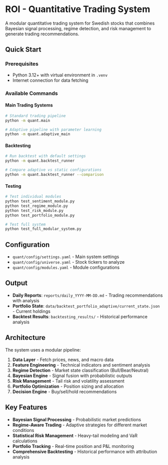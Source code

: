# ROI - Quantitative Trading System

A modular quantitative trading system for Swedish stocks that combines Bayesian signal processing, regime detection, and risk management to generate trading recommendations.

## Quick Start

### Prerequisites
- Python 3.12+ with virtual environment in `.venv`
- Internet connection for data fetching

### Available Commands

#### Main Trading Systems
```bash
# Standard trading pipeline
python -m quant.main

# Adaptive pipeline with parameter learning
python -m quant.adaptive_main
```

#### Backtesting
```bash
# Run backtest with default settings
python -m quant.backtest_runner

# Compare adaptive vs static configurations
python -m quant.backtest_runner --comparison
```

#### Testing
```bash
# Test individual modules
python test_sentiment_module.py
python test_regime_module.py
python test_risk_module.py
python test_portfolio_module.py

# Test full system
python test_full_modular_system.py
```

## Configuration

- `quant/config/settings.yaml` - Main system settings
- `quant/config/universe.yaml` - Stock tickers to analyze
- `quant/config/modules.yaml` - Module configurations

## Output

- **Daily Reports**: `reports/daily_YYYY-MM-DD.md` - Trading recommendations with analysis
- **Portfolio State**: `data/backtest_portfolio_adaptive/current_state.json` - Current holdings
- **Backtest Results**: `backtesting_results/` - Historical performance analysis

## Architecture

The system uses a modular pipeline:
1. **Data Layer** - Fetch prices, news, and macro data
2. **Feature Engineering** - Technical indicators and sentiment analysis
3. **Regime Detection** - Market state classification (Bull/Bear/Neutral)
4. **Bayesian Engine** - Signal fusion with probabilistic outputs
5. **Risk Management** - Tail risk and volatility assessment
6. **Portfolio Optimization** - Position sizing and allocation
7. **Decision Engine** - Buy/sell/hold recommendations

## Key Features

- **Bayesian Signal Processing** - Probabilistic market predictions
- **Regime-Aware Trading** - Adaptive strategies for different market conditions
- **Statistical Risk Management** - Heavy-tail modeling and VaR calculations
- **Portfolio Tracking** - Real-time position and P&L monitoring
- **Comprehensive Backtesting** - Historical performance with attribution analysis